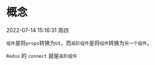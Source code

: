 # 概念

2022-07-14 15:16:31 周四

`组件`是将`props`转换为`UI`，而`高阶组件`是将`组件`转换为`另一个组件`。

`Redux` 的 `connect` 就是`高阶组件`